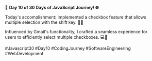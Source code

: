 🚀 **Day 10 of 30 Days of JavaScript Journey! 🌐**

Today's accomplishment: Implemented a checkbox feature that allows multiple selection with the shift key. 🤖✨

Influenced by Gmail's functionality, I crafted a seamless experience for users to efficiently select multiple checkboxes. 💻🔗

#Javascript30 #Day10 #CodingJourney #SoftwareEngineering #WebDevelopment
